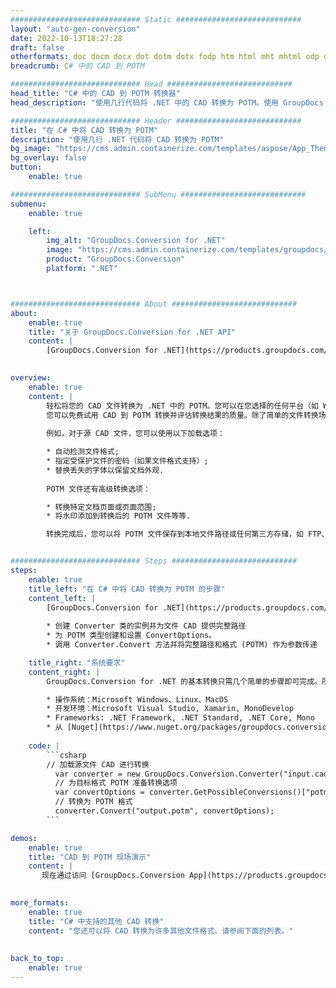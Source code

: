 ```yaml
---
############################# Static ############################
layout: "auto-gen-conversion"
date: 2022-10-13T18:27:28
draft: false
otherformats: doc docm docx dot dotm dotx fodp htm html mht mhtml odp odt otp pot potm potx pps ppsm ppsx ppt pptm pptx rtf
breadcrumb: C# 中的 CAD 到 POTM

############################# Head ############################
head_title: "C# 中的 CAD 到 POTM 转换器"
head_description: "使用几行代码将 .NET 中的 CAD 转换为 POTM。使用 GroupDocs 文档转换 API 转换 160 多种文件格式。"

############################# Header ############################
title: "在 C# 中将 CAD 转换为 POTM"
description: "使用几行 .NET 代码将 CAD 转换为 POTM"
bg_image: "https://cms.admin.containerize.com/templates/aspose/App_Themes/V3/images/bg/header1.png"
bg_overlay: false
button:
    enable: true

############################# SubMenu ############################
submenu:
    enable: true

    left:
        img_alt: "GroupDocs.Conversion for .NET"
        image: "https://cms.admin.containerize.com/templates/groupdocs/images/product-logos/90x90-noborder/groupdocs-conversion-net.png"
        product: "GroupDocs.Conversion"
        platform: ".NET"



############################# About ############################
about:
    enable: true
    title: "关于 GroupDocs.Conversion for .NET API"
    content: |
        [GroupDocs.Conversion for .NET](https://products.groupdocs.com/conversion/net/)可用于转换Microsoft Word、Excel、PowerPoint、PDF、Visio等格式。 GroupDocs.Conversion 是一个独立的 API，适用于需要高性能的后端和内部系统。它不依赖于任何软件，例如 Microsoft 或 Open Office。
    

overview:
    enable: true
    content: |
        轻松将您的 CAD 文件转换为 .NET 中的 POTM。您可以在您选择的任何平台（如 Windows、Linux、macOS）中仅使用几行 C# 代码行。
        您可以免费试用 CAD 到 POTM 转换并评估转换结果的质量。除了简单的文件转换场景，您还可以尝试更高级的选项来加载源 CAD 文件和保存输出 POTM 结果。 
        
        例如，对于源 CAD 文件，您可以使用以下加载选项：

        * 自动检测文件格式;
        * 指定受保护文件的密码（如果文件格式支持）;
        * 替换丢失的字体以保留文档外观.
        
        POTM 文件还有高级转换选项：

        * 转换特定文档页面或页面范围;
        * 将水印添加到转换后的 POTM 文件等等.

        转换完成后，您可以将 POTM 文件保存到本地文件路径或任何第三方存储，如 FTP、Amazon S3、Google Drive、Dropbox 等。请注意 - 将 CAD 转换为 POTM 无需安装任何额外的软件 - 如 MS Office、Open Office、Adobe Acrobat Reader 等。


############################# Steps ############################
steps:
    enable: true
    title_left: "在 C# 中将 CAD 转换为 POTM 的步骤"
    content_left: |
        [GroupDocs.Conversion for .NET](https://products.groupdocs.com/conversion/net/) 使开发人员只需几行代码即可轻松地将 CAD 文件转换为 POTM。
        
        * 创建 Converter 类的实例并为文件 CAD 提供完整路径
        * 为 POTM 类型创建和设置 ConvertOptions。
        * 调用 Converter.Convert 方法并将完整路径和格式 (POTM) 作为参数传递

    title_right: "系统要求"
    content_right: |
        GroupDocs.Conversion for .NET 的基本转换只需几个简单的步骤即可完成。所有主要平台和操作系统都支持我们的 API。在执行以下代码之前，请确保您的系统上安装了以下先决条件。

        * 操作系统：Microsoft Windows、Linux、MacOS
        * 开发环境：Microsoft Visual Studio, Xamarin, MonoDevelop
        * Frameworks: .NET Framework, .NET Standard, .NET Core, Mono
        * 从 [Nuget](https://www.nuget.org/packages/groupdocs.conversion) 获取最新的 GroupDocs.Conversion for .NET
         
    code: |
        ```csharp    
        // 加载源文件 CAD 进行转换
          var converter = new GroupDocs.Conversion.Converter("input.cad");
          // 为目标格式 POTM 准备转换选项
          var convertOptions = converter.GetPossibleConversions()["potm"].ConvertOptions;
          // 转换为 POTM 格式
          converter.Convert("output.potm", convertOptions);
        ```

demos:
    enable: true
    title: "CAD 到 POTM 现场演示"
    content: |
       现在通过访问 [GroupDocs.Conversion App](https://products.groupdocs.app/conversion/family) 网站将 CAD 转换为 POTM。在线演示具有以下优点
          

more_formats:
    enable: true
    title: "C# 中支持的其他 CAD 转换"
    content: "您还可以将 CAD 转换为许多其他文件格式。请参阅下面的列表。"
       
       
back_to_top:
    enable: true
---
```

